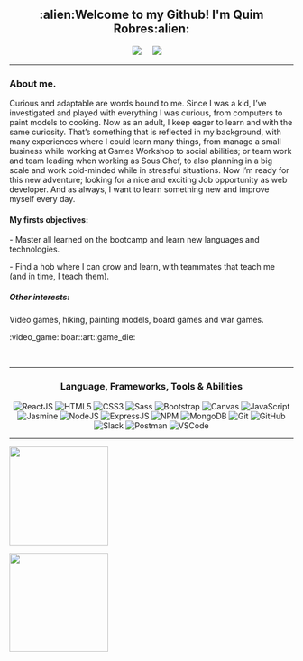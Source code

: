 <h2 align="center">:alien:Welcome to my Github! I'm Quim Robres:alien:</h2>

<p align="center">
  <a target="_blank"href="https://www.linkedin.com/in/quim-robres/"><img src="https://img.shields.io/badge/linkedin-%230077B5.svg?&style=for-the-badge&logo=linkedin&logoColor=white" /></a>&nbsp;&nbsp;&nbsp;&nbsp;
  <a href="mailto:quim.robres@gmail.com?subject=Hi%20Quim,%20From%20Github"><img src="https://img.shields.io/badge/email-%23D14836.svg?&style=for-the-badge&logo=Mail.Ru&logoColor=white" /></a>&nbsp;&nbsp;&nbsp;&nbsp;
</p>
<hr>

<h3>About me.</h3>

Curious and adaptable are words bound to me. Since I was a kid, I’ve investigated and played with everything I was curious, from computers to paint models to cooking. Now as an adult, I keep eager to learn and with the same curiosity.
That’s something that is reflected in my background, with many experiences where I could learn many things, from manage a small business while working at Games Workshop to social abilities; or team work and team leading when working as Sous Chef, to also planning in a big scale and work cold-minded while in stressful situations.
Now I’m ready for this new adventure; looking for a nice and exciting Job opportunity as web developer. And as always, I want to learn something new and improve myself every day.



<h4>My firsts objectives:</h4> 

\- Master all learned on the bootcamp and learn new languages and technologies.

\- Find a hob where I can grow and learn, with teammates that teach me (and in time, I teach them).



<h5>Other interests:</h5> 
<p>Video games, hiking, painting models, board games and war games.<p>
<p>:video_game::boar::art::game_die:</p>
<br/>

<hr>



<h3 align="center">Language, Frameworks, Tools & Abilities</h3>



<p align="center">

  <img alt='ReactJS' src='https://img.shields.io/badge/-ReactJS-51CBF2?style=flat&logo=react&logoColor=white' />

  <img alt='HTML5' src='https://img.shields.io/badge/-HTML5-E34F26?logo=html5&logoColor=white&style=plastic' />

  <img alt='CSS3' src='https://img.shields.io/badge/-CSS3-1572B6?logo=css3&logoColor=white&style=plastic' />

  <img alt='Sass' src="https://img.shields.io/badge/-Sass-CC6699?style=flat&logo=sass&logoColor=white&style=plastic" />

  <img alt='Bootstrap' src='https://img.shields.io/badge/-Bootsrap-7952B3?logo=bootstrap&logoColor=white&style=plastic' />

  <img alt='Canvas' src='https://img.shields.io/badge/-Canvas-E05F2C?logo=canvas&logoColor=white&style=plastic' />

  <img alt='JavaScript' src='https://img.shields.io/badge/-Javascript-F7DF1E?logo=javascript&logoColor=white&style=plastic' />

  <img alt='Jasmine' src='https://img.shields.io/badge/-Jasmine-8A4182?logo=jasmine&logoColor=white&style=plastic' />

  <img alt='NodeJS' src='https://img.shields.io/badge/-NodeJs-339933?logo=Nodejs&logoColor=white&style=plastic' />

  <img alt='ExpressJS' src='http://img.shields.io/badge/-Express-black?style=flat&logo=express&logoColor=white&style=plastic' />

  <img alt='NPM' src='https://img.shields.io/badge/-NPM-CB3837?style=flat&logo=npm&logoColor=white&style=plastic' />

  <img alt='MongoDB' src='http://img.shields.io/badge/-MongoDB-47A248?style=flat&logo=mongodb&logoColor=white&style=plastic' />

  <img alt='Git' src='https://img.shields.io/badge/-Git-F05032?logo=git&logoColor=white&style=plastic' />

  <img alt='GitHub' src='https://img.shields.io/badge/-Github-181717?style=flat&logo=github&logoColor=white&style=plastic' />

  <img alt='Slack' src='https://img.shields.io/badge/-Slack-4A154B?style=flat&logo=slack&logoColor=white&style=plastic' />

  <img alt='Postman' src='https://img.shields.io/badge/-Postman-FF6C37?style=flat&logo=postman&logoColor=white&style=plastic' />

  <img alt='VSCode' src='https://img.shields.io/badge/-VSCode-007ACC?style=flat&logo=visual-studio-code&logoColor=white&style=plastic' />

</p>

<hr>



<p align=center>

  <a href="https://github.com/anuraghazra/github-readme-stats" title="Go to Source">

​    <img height=175 align="center" src="https://github-readme-stats.vercel.app/api?username=quimrobres&show_icons=true&theme=material-palenight">

  </a>

  <a href="https://github.com/anuraghazra/github-readme-stats">

  <img height=175 align="center" src="https://github-readme-stats.vercel.app/api/top-langs/?username=quimrobres&theme=material-palenight&langs_count=8&layout=compact" />

  </a>

</p>



[linkedin]: https://www.linkedin.com/in/quim-robres/
[Gmail]: mailto:quim.robres@gmail.com
